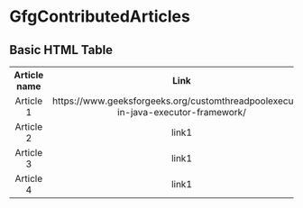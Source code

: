 # GfgContributedArticles
<!DOCTYPE html>
<html>
<body>

<h2>Basic HTML Table</h2>

<table style="width:100%">
  <tr>
    <th>Article name</th>
    <th>Link</th> 
  </tr>
  <tr>
    <td><center>Article 1</center></td>
     <td><center>https://www.geeksforgeeks.org/customthreadpoolexecutor-in-java-executor-framework/</center></td>
  </tr>
  <tr>
    <td><center>Article 2</center></td>
     <td><center>link1</center></td>
  </tr>
    <tr>
    <td><center>Article 3</center></td>
     <td><center>link1</center></td>
  </tr>
    <tr>
    <td><center>Article 4</center></td>
     <td><center>link1</center></td>
</table>
</body>
</html>
